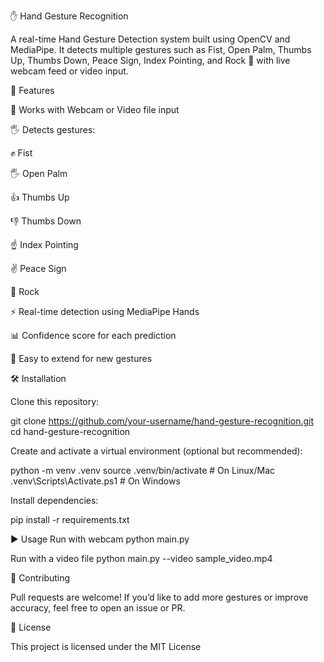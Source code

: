 ✋ Hand Gesture Recognition

A real-time Hand Gesture Detection system built using OpenCV and MediaPipe.
It detects multiple gestures such as Fist, Open Palm, Thumbs Up, Thumbs Down, Peace Sign, Index Pointing, and Rock 🤘 with live webcam feed or video input.

🚀 Features

🎥 Works with Webcam or Video file input

🖐 Detects gestures:

✊ Fist

🖐 Open Palm

👍 Thumbs Up

👎 Thumbs Down

☝️ Index Pointing

✌ Peace Sign

🤘 Rock

⚡ Real-time detection using MediaPipe Hands

📊 Confidence score for each prediction

🧩 Easy to extend for new gestures

🛠 Installation

Clone this repository:

git clone https://github.com/your-username/hand-gesture-recognition.git
cd hand-gesture-recognition


Create and activate a virtual environment (optional but recommended):

python -m venv .venv
source .venv/bin/activate   # On Linux/Mac
.venv\Scripts\Activate.ps1      # On Windows


Install dependencies:

pip install -r requirements.txt

▶️ Usage
Run with webcam
python main.py

Run with a video file
python main.py --video sample_video.mp4

🤝 Contributing

Pull requests are welcome!
If you’d like to add more gestures or improve accuracy, feel free to open an issue or PR.

📜 License

This project is licensed under the MIT License
